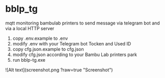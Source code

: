 # bblp_tg
mqtt monitoring bambulab printers to send message via telegram bot and via a local HTTP server

1) copy .env.example to .env
2) modify .env with your Telegram bot Tocken and Used ID
3) copy cfg.json.example to cfg.json
4) modify cfg.json according to your Bambu Lab printers park
5) run bblp-tg.exe

![Alt text](screenshot.png ?raw=true "Screenshot")